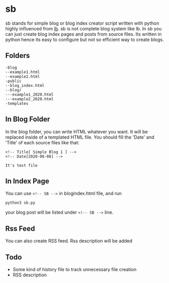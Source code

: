 # sb
sb stands for simple blog or blog index creator script written with python highly influenced from [lb](https://github.com/lukesmithxyz/lb).
sb is not complete blog system like lb. In sb you can just create blog index pages and posts from source files. Its written in python hence its easy to configure but not so efficient way to create blogs. 

## Folders
```
-blog
--example1.html
--example2.html
-public
--blog_index.html
--blog/
---example1_2020.html
---example2_2020.html
-templates
```

## In Blog Folder
In the blog folder, you can write HTML whatever you want. It will be replaced inside of a templated HTML file. You should fill the 'Date' and 'Title' of each source files like that:
```
<!-- Title[ Simple Blog 1 ] -->
<!-- Date[2020-08-08] -->

It's test file
```

## In Index Page
You can use ```<!-- SB -->``` in blogindex.html file, and run 
```
python3 sb.py
``` 
your blog post will be listed under ```<!-- SB -->``` line.

## Rss Feed
You can also create RSS feed. Rss description will be added

## Todo
* Some kind of history file to track unnecessary file creation
* RSS description
